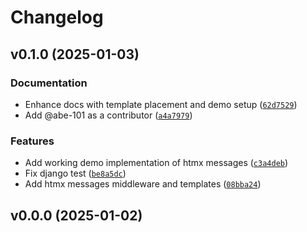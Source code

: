 # Changelog

## v0.1.0 (2025-01-03)

### Documentation

- Enhance docs with template placement and demo setup ([`62d7529`](https://github.com/abe-101/django-htmx-messages/commit/62d7529ab0b288cc43f57458aed2d53779f75dc6))
- Add @abe-101 as a contributor ([`a4a7979`](https://github.com/abe-101/django-htmx-messages/commit/a4a7979a3d78745904a36a74f7f65681c79c277c))

### Features

- Add working demo implementation of htmx messages ([`c3a4deb`](https://github.com/abe-101/django-htmx-messages/commit/c3a4deba135344290370ea20903793e008266bda))
- Fix django test ([`be8a5dc`](https://github.com/abe-101/django-htmx-messages/commit/be8a5dc8ebf6b9fa5b97293cd1fd53b9ec792dce))
- Add htmx messages middleware and templates ([`08bba24`](https://github.com/abe-101/django-htmx-messages/commit/08bba24a4e9aeea16991aeda1108f10b6a1cb79a))

## v0.0.0 (2025-01-02)
